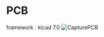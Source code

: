 # PCB
framework : kicad 7.0
![CapturePCB](https://github.com/CarlDominicA/Projet_Module_CAN/assets/97920084/9c7f68a0-a8c1-432a-93f4-2f8a0dc985b2)
